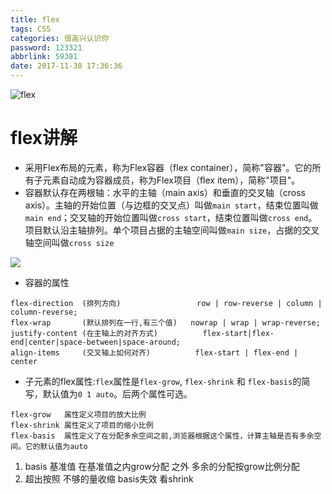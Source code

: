 ```yaml
---
title: flex
tags: CSS
categories: 很高兴认识你
password: 123321
abbrlink: 59381
date: 2017-11-30 17:36:36
---
```


![flex](http://www.ruanyifeng.com/blogimg/asset/2015/bg2015071321.png)

<!-- more -->



# flex讲解

- 采用Flex布局的元素，称为Flex容器（flex container），简称"容器"。它的所有子元素自动成为容器成员，称为Flex项目（flex item），简称"项目"。
- 容器默认存在两根轴：水平的主轴（main axis）和垂直的交叉轴（cross axis）。主轴的开始位置（与边框的交叉点）叫做`main start`，结束位置叫做`main end`；交叉轴的开始位置叫做`cross start`，结束位置叫做`cross end`。项目默认沿主轴排列。单个项目占据的主轴空间叫做`main size`，占据的交叉轴空间叫做`cross size`

<img src="http://www.ruanyifeng.com/blogimg/asset/2015/bg2015071004.png">

- 容器的属性

```
flex-direction	(排列方向)				   row | row-reverse | column | column-reverse;
flex-wrap		(默认排列在一行,有三个值)	 nowrap | wrap | wrap-reverse;
justify-content (在主轴上的对齐方式)          flex-start|flex-end|center|space-between|space-around;
align-items     (交叉轴上如何对齐)          flex-start | flex-end | center
```

- 子元素的flex属性:`flex`属性是`flex-grow`, `flex-shrink` 和 `flex-basis`的简写，默认值为`0 1 auto`。后两个属性可选。

```
flex-grow	属性定义项目的放大比例
flex-shrink	属性定义了项目的缩小比例
flex-basis	属性定义了在分配多余空间之前,浏览器根据这个属性，计算主轴是否有多余空间。它的默认值为auto
```

1. basis 基准值 在基准值之内grow分配 之外 多余的分配按grow比例分配
2. 超出按照 不够的量收缩 basis失效 看shrink